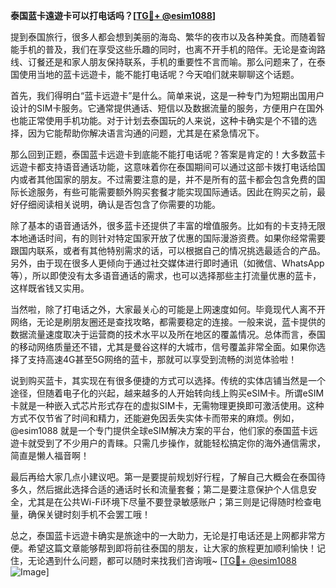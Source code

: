 **泰国蓝卡遠遊卡可以打电话吗？[[TG💪+ @esim1088](https://t.me/s/esim1088)]**

提到泰国旅行，很多人都会想到美丽的海岛、繁华的夜市以及各种美食。而随着智能手机的普及，我们在享受这些乐趣的同时，也离不开手机的陪伴。无论是查询路线、订餐还是和家人朋友保持联系，手机的重要性不言而喻。那么问题来了，在泰国使用当地的蓝卡远遊卡，能不能打电话呢？今天咱们就来聊聊这个话题。

首先，我们得明白“蓝卡远遊卡”是什么。简单来说，这是一种专门为短期出国用户设计的SIM卡服务。它通常提供通话、短信以及数据流量的服务，方便用户在国外也能正常使用手机功能。对于计划去泰国玩的人来说，这种卡确实是个不错的选择，因为它能帮助你解决语言沟通的问题，尤其是在紧急情况下。

那么回到正题，泰国蓝卡远遊卡到底能不能打电话呢？答案是肯定的！大多数蓝卡远遊卡都支持语音通话功能，这意味着你在泰国期间可以通过这部卡拨打电话给国内或者其他国家的朋友。不过需要注意的是，并不是所有的蓝卡都会包含免费的国际长途服务，有些可能需要额外购买套餐才能实现国际通话。因此在购买之前，最好仔细阅读相关说明，确认是否包含了你需要的功能。

除了基本的语音通话外，很多蓝卡还提供了丰富的增值服务。比如有的卡支持无限本地通话时间，有的则针对特定国家开放了优惠的国际漫游资费。如果你经常需要跟国内联系，或者有其他特别需求的话，可以根据自己的情况挑选最适合的产品。另外，由于现在很多人更倾向于通过社交媒体进行即时通讯（如微信、WhatsApp等），所以即使没有太多语音通话的需求，也可以选择那些主打流量优惠的蓝卡，这样既省钱又实用。

当然啦，除了打电话之外，大家最关心的可能是上网速度如何。毕竟现代人离不开网络，无论是刷朋友圈还是查找攻略，都需要稳定的连接。一般来说，蓝卡提供的数据流量速度取决于运营商的技术水平以及所在地区的覆盖情况。总体而言，泰国的移动网络质量还不错，尤其是曼谷这样的大城市，信号覆盖非常全面。如果你选择了支持高速4G甚至5G网络的蓝卡，那就可以享受到流畅的浏览体验啦！

说到购买蓝卡，其实现在有很多便捷的方式可以选择。传统的实体店铺当然是一个途径，但随着电子化的兴起，越来越多的人开始转向线上购买eSIM卡。所谓eSIM卡就是一种嵌入式芯片形式存在的虚拟SIM卡，无需物理更换即可激活使用。这种方式不仅节省了时间和精力，还能避免因丢失实体卡而带来的麻烦。例如，@esim1088 就是一个专门提供全球eSIM解决方案的平台，他们家的泰国蓝卡远遊卡就受到了不少用户的青睐。只需几步操作，就能轻松搞定你的海外通信需求，简直是懒人福音啊！

最后再给大家几点小建议吧。第一是要提前规划好行程，了解自己大概会在泰国待多久，然后据此选择合适的通话时长和流量套餐；第二是要注意保护个人信息安全，尤其是在公共Wi-Fi环境下尽量不要登录敏感账户；第三则是记得随时检查电量，确保关键时刻手机不会罢工哦！

总之，泰国蓝卡远遊卡确实是旅途中的一大助力，无论是打电话还是上网都非常方便。希望这篇文章能够帮到即将前往泰国的朋友，让大家的旅程更加顺利愉快！记住，无论遇到什么问题，都可以随时来找我们咨询哦~ [[TG💪+ @esim1088](https://t.me/s/esim1088) ![Image](https://i.postimg.cc/4NQfJmqS/Snipaste-2025-05-13-00-14-12.png)]